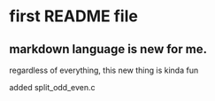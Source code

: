 
# first README file

## markdown language is new for me.

<p> regardless of everything, this new thing is kinda fun
</p>
<p>added split_odd_even.c
</p>